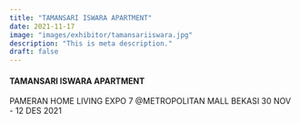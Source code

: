```yaml
---
title: "TAMANSARI ISWARA APARTMENT"
date: 2021-11-17
image: "images/exhibitor/tamansariiswara.jpg"
description: "This is meta description."
draft: false
---
```


#### TAMANSARI ISWARA APARTMENT

PAMERAN HOME LIVING EXPO 7 @METROPOLITAN MALL BEKASI 30 NOV - 12 DES 2021
